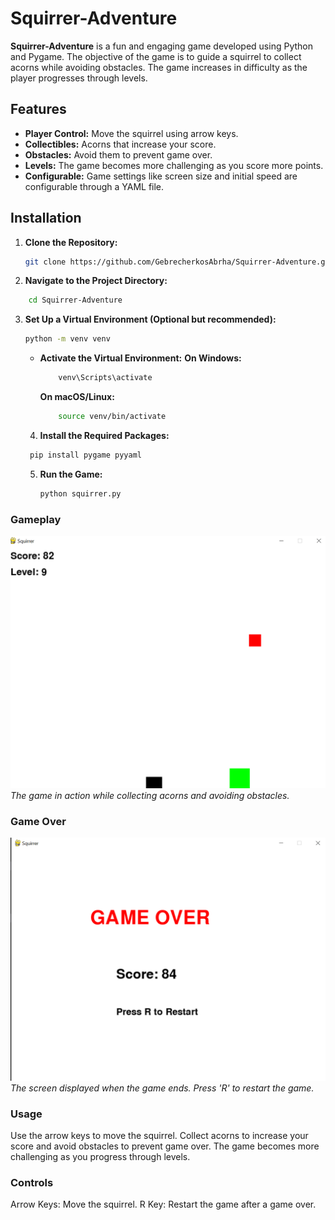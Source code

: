 ﻿# Squirrer-Adventure

**Squirrer-Adventure** is a fun and engaging game developed using Python and Pygame. The objective of the game is to guide a squirrel to collect acorns while avoiding obstacles. The game increases in difficulty as the player progresses through levels.

## Features

- **Player Control:** Move the squirrel using arrow keys.
- **Collectibles:** Acorns that increase your score.
- **Obstacles:** Avoid them to prevent game over.
- **Levels:** The game becomes more challenging as you score more points.
- **Configurable:** Game settings like screen size and initial speed are configurable through a YAML file.

## Installation

1. **Clone the Repository:**



   ```bash
   git clone https://github.com/GebrecherkosAbrha/Squirrer-Adventure.git
   ```
2.  **Navigate to the Project Directory:**

   ```bash
       cd Squirrer-Adventure
   ```
3. **Set Up a Virtual Environment (Optional but recommended):**
   ```bash
   python -m venv venv
   ```
   - **Activate the Virtual Environment:**
     **On Windows:**

     ```bash
         venv\Scripts\activate
     ```

     **On macOS/Linux:**

     ```bash
         source venv/bin/activate
     ```

   4. **Install the Required Packages:**
   
    ```bash
     pip install pygame pyyaml
    ```
   5. **Run the Game:**
      ```bash
      python squirrer.py
      ```


### Gameplay

![Gameplay Screenshot](image.png)
_The game in action while collecting acorns and avoiding obstacles._

### Game Over

![Game Over Screenshot](image-1.png)
_The screen displayed when the game ends. Press 'R' to restart the game._


### Usage
Use the arrow keys to move the squirrel. Collect acorns to increase your score and avoid obstacles to prevent game over. The game becomes more challenging as you progress through levels.

### Controls
Arrow Keys: Move the squirrel.
R Key: Restart the game after a game over.
